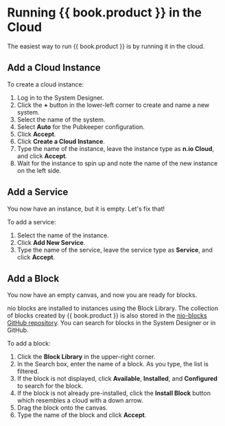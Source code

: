 # Running {{ book.product }} in the Cloud

The easiest way to run {{ book.product }} is by running it in the cloud.

## Add a Cloud Instance

To create a cloud instance:

1. Log in to the System Designer.
2. Click the **+** button in the lower-left corner to create and name a new system.
3. Select the name of the system.
4. Select **Auto** for the Pubkeeper configuration.
5. Click **Accept**.
6. Click **Create a Cloud Instance**.
7. Type the name of the instance, leave the instance type as **n.io Cloud**, and click **Accept**.
8. Wait for the instance to spin up and note the name of the new instance on the left side.

## Add a Service

You now have an instance, but it is empty. Let's fix that!

To add a service:

1. Select the name of the instance.
2. Click **Add New Service**.
3. Type the name of the service, leave the service type as **Service**, and click **Accept**.

## Add a Block

You now have an empty canvas, and now you are ready for blocks.

nio blocks are installed to instances using the Block Library. The collection of blocks created by {{ book.product }} is also stored in the [nio-blocks GitHub repository](https://github.com/nio-blocks). You can search for blocks in the System Designer or in GitHub.

To add a block:

1. Click the **Block Library** in the upper-right corner.
2. In the Search box, enter the name of a block. As you type, the list is filtered.
3. If the block is not displayed, click **Available**, **Installed**, and **Configured** to search for the block.
3. If the block is not already pre-installed, click the **Install Block** button which resembles a cloud with a down arrow.
3. Drag the block onto the canvas.
5. Type the name of the block and click **Accept**.
